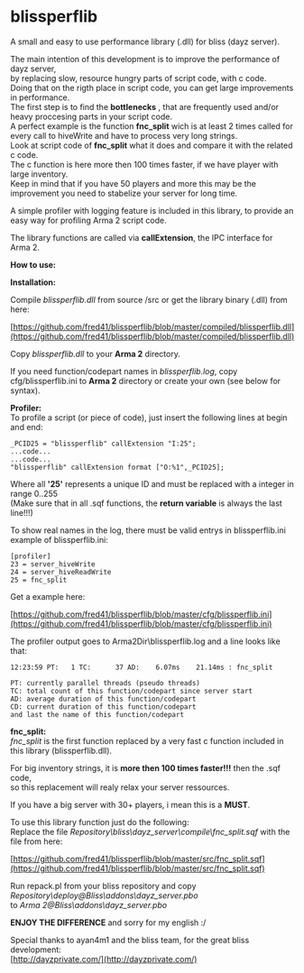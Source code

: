 # blissperflib #

A small and easy to use performance library (.dll) for bliss (dayz server).

The main intention of this development is to improve the performance of dayz server,  
by replacing slow, resource hungry parts of script code, with c code.  
Doing that on the rigth place in script code, you can get large improvements in performance.  
The first step is to find the **bottlenecks** , that are frequently used and/or heavy proccesing parts in your script code.   
A perfect example is the function **fnc\_split** wich is at least 2 times called for every
call to hiveWrite and have to process very long strings.  
Look at script code of **fnc\_split** what it does and compare it with the related c code.  
The c function is here more then 100 times faster, if we have player with large inventory.  
Keep in mind that if you have 50 players and more this may be the improvement you need to stabelize your server for long time.

A simple profiler with logging feature is included in this library, to provide an easy way for profiling Arma 2 script code.

The library functions are called via **callExtension**, the IPC interface for Arma 2.

**How to use:**

**Installation:**  

Compile *blissperflib.dll* from source /src or get the library binary (.dll) from here:  

[https://github.com/fred41/blissperflib/blob/master/compiled/blissperflib.dll](https://github.com/fred41/blissperflib/blob/master/compiled/blissperflib.dll)
  
Copy *blissperflib.dll* to your **Arma 2** directory.
   
If you need function/codepart names in *blissperflib.log*, copy cfg/blissperflib.ini to **Arma 2** directory or create your own (see below for syntax).


**Profiler:**  
To profile a script (or piece of code),	just insert the following lines at begin and end:  

`_PCID25 = "blissperflib" callExtension "I:25";`   
`...code...`    
`...code...`    
`"blissperflib" callExtension format ["O:%1",_PCID25];`  

Where all **'25'** represents a unique ID and must be replaced with a integer in range 0..255  
(Make sure that in all .sqf functions, the **return variable** is always the last line!!!)  

To show real names in the log, there must be valid entrys in blissperflib.ini  
example of blissperflib.ini:  

`[profiler]`    
`23 = server_hiveWrite`   
`24 = server_hiveReadWrite`  
`25 = fnc_split`   

Get a example here:  

[https://github.com/fred41/blissperflib/blob/master/cfg/blissperflib.ini](https://github.com/fred41/blissperflib/blob/master/cfg/blissperflib.ini)

The profiler output goes to Arma2Dir\blissperflib.log and a line looks like that:  

`12:23:59 PT:   1 TC:      37 AD:    6.07ms    21.14ms : fnc_split`   

`PT: currently parallel threads (pseudo threads)`  
`TC: total count of this function/codepart since server start`  
`AD: average duration of this function/codepart`  
`CD: current duration of this function/codepart`  
`and last the name of this function/codepart`  


**fnc\_split:**  
*fnc\_split* is the first function replaced by a very fast c function included in this library (blissperflib.dll).   

For big inventory strings, it is **more then 100 times faster!!!** then the .sqf code,   
so this replacement will realy relax your server ressources.  

If you have a big server with 30+ players, i mean this is a **MUST**.

To use this library function just do the following:  
Replace the file *Repository\bliss\dayz_server\compile\fnc_split.sqf* with the file from here:  

[https://github.com/fred41/blissperflib/blob/master/src/fnc_split.sqf](https://github.com/fred41/blissperflib/blob/master/src/fnc_split.sqf)

Run repack.pl from your bliss repository and copy *Repository\deploy\@Bliss\addons\dayz_server.pbo*   
to *Arma 2\@Bliss\addons\dayz_server.pbo*  

**ENJOY THE DIFFERENCE** and sorry for my english :/

Special thanks to ayan4m1 and the bliss team, for the great bliss development:  
[http://dayzprivate.com/](http://dayzprivate.com/)
